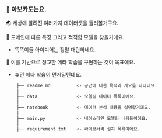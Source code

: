 ### 🥑 아보카도는요.

🌏 세상에 알려진 여러가지 데이터셋을 둘러볼거구요.

🌱 도메인에 따른 특징 그리고 적적합 모델을 찾을거에요.

* 똑똑이들 아이디어는 정말 대단하네요.

🐤 이를 기반으로 정교한 메타 학습을 구현하는 것이 목표에요.

* 휴먼 메타 학습이 먼저일텐데요.

```sh
    ├── readme.md          <- 공간에 대한 목적과 개요를 나타내요.
    │
    ├── data               <- 모델링 데이터 목록이에요.
    │
    ├── notebook           <- 데이터 분석 내용을 설명할거에요. 
    │
    ├── main.py            <- 베이스라인 모델링 내용들이에요.
    │
    ├── requirement.txt    <- 라이브러리 설치 목록이에요.
```
